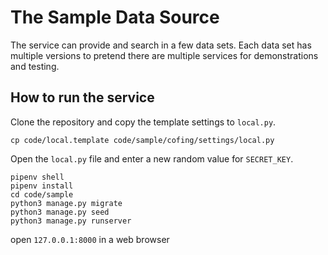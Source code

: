 # The Sample Data Source

The service can provide and search in a few data sets. 
Each data set has multiple versions to pretend there 
are multiple services for demonstrations and testing. 

## How to run the service

Clone the repository and copy the template settings to `local.py`. 

```shell
cp code/local.template code/sample/cofing/settings/local.py
```

Open the `local.py` file and enter a new random value for `SECRET_KEY`. 

```shell
pipenv shell
pipenv install
cd code/sample
python3 manage.py migrate
python3 manage.py seed
python3 manage.py runserver
```

open `127.0.0.1:8000` in a web browser


